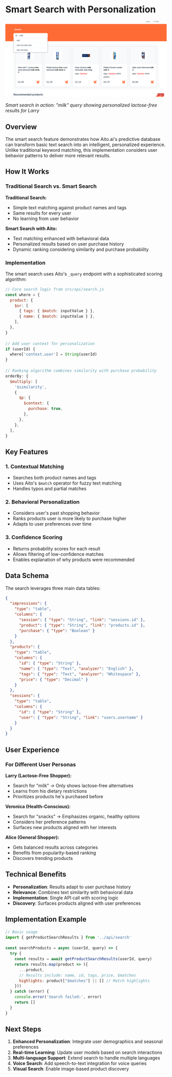 # Smart Search with Personalization

![Smart Search Example](../screenshots/features/search-milk-results.png)

*Smart search in action: "milk" query showing personalized lactose-free results for Larry*

## Overview

The smart search feature demonstrates how Aito.ai's predictive database can transform basic text search into an intelligent, personalized experience. Unlike traditional keyword matching, this implementation considers user behavior patterns to deliver more relevant results.

## How It Works

### Traditional Search vs. Smart Search

**Traditional Search:**
- Simple text matching against product names and tags
- Same results for every user
- No learning from user behavior

**Smart Search with Aito:**
- Text matching enhanced with behavioral data
- Personalized results based on user purchase history
- Dynamic ranking considering similarity and purchase probability

### Implementation

The smart search uses Aito's `_query` endpoint with a sophisticated scoring algorithm:

```javascript
// Core search logic from src/api/search.js
const where = {
  product: {
    $or: [
      { tags: { $match: inputValue } },
      { name: { $match: inputValue } },
    ],
  },
}

// Add user context for personalization
if (userId) {
  where['context.user'] = String(userId)
}

// Ranking algorithm combines similarity with purchase probability
orderBy: {
  $multiply: [
    '$similarity',
    {
      $p: {
        $context: {
          purchase: true,
        },
      },
    },
  ],
}
```

## Key Features

### 1. Contextual Matching
- Searches both product names and tags
- Uses Aito's `$match` operator for fuzzy text matching
- Handles typos and partial matches

### 2. Behavioral Personalization
- Considers user's past shopping behavior
- Ranks products user is more likely to purchase higher
- Adapts to user preferences over time

### 3. Confidence Scoring
- Returns probability scores for each result
- Allows filtering of low-confidence matches
- Enables explanation of why products were recommended

## Data Schema

The search leverages three main data tables:

```json
{
  "impressions": {
    "type": "table",
    "columns": {
      "session": { "type": "String", "link": "sessions.id" },
      "product": { "type": "String", "link": "products.id" },
      "purchase": { "type": "Boolean" }
    }
  },
  "products": {
    "type": "table",
    "columns": {
      "id": { "type": "String" },
      "name": { "type": "Text", "analyzer": "English" },
      "tags": { "type": "Text", "analyzer": "Whitespace" },
      "price": { "type": "Decimal" }
    }
  },
  "sessions": {
    "type": "table",
    "columns": {
      "id": { "type": "String" },
      "user": { "type": "String", "link": "users.username" }
    }
  }
}
```

## User Experience

### For Different User Personas

**Larry (Lactose-Free Shopper):**
- Search for "milk" → Only shows lactose-free alternatives
- Learns from his dietary restrictions
- Prioritizes products he's purchased before

**Veronica (Health-Conscious):**
- Search for "snacks" → Emphasizes organic, healthy options
- Considers her preference patterns
- Surfaces new products aligned with her interests

**Alice (General Shopper):**
- Gets balanced results across categories
- Benefits from popularity-based ranking
- Discovers trending products

## Technical Benefits

- **Personalization**: Results adapt to user purchase history
- **Relevance**: Combines text similarity with behavioral data
- **Implementation**: Single API call with scoring logic
- **Discovery**: Surfaces products aligned with user preferences

## Implementation Example

```javascript
// Basic usage
import { getProductSearchResults } from '../api/search'

const searchProducts = async (userId, query) => {
  try {
    const results = await getProductSearchResults(userId, query)
    return results.map(product => ({
      ...product,
      // Results include: name, id, tags, price, $matches
      highlights: product["$matches"] || [] // Match highlights
    }))
  } catch (error) {
    console.error('Search failed:', error)
    return []
  }
}
```

## Next Steps

1. **Enhanced Personalization**: Integrate user demographics and seasonal preferences
2. **Real-time Learning**: Update user models based on search interactions
3. **Multi-language Support**: Extend search to handle multiple languages
4. **Voice Search**: Add speech-to-text integration for voice queries
5. **Visual Search**: Enable image-based product discovery